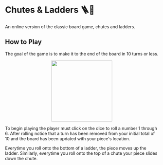
# Chutes & Ladders 🪜🛝

An online version of the classic board game, chutes and ladders. 


## How to Play

The goal of the game is to make it to the end of the board in 10 turns or less. 



<div align="center">
  <img height="200" src="board1.png"  />
</div>


To begin playing the player must click on the dice to roll a number 1 through 6. After rolling notice that a turn has been removed from your initial total of 10 and the board has been updated with your piece's location. 

Everytime you roll onto the bottom of a ladder, the piece moves up the ladder. Similarly, everytime you roll onto the top of a chute your piece slides down the chute.


